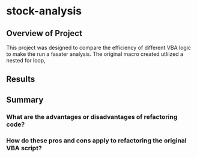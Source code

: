 # stock-analysis

## Overview of Project

This project was designed to compare the efficiency of different VBA logic to make the run a fasater analysis. The original macro created utliized a nested for loop, 
## Results
## Summary
### What are the advantages or disadvantages of refactoring code?
### How do these pros and cons apply to refactoring the original VBA script?
